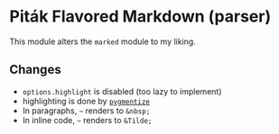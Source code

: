 # Piták Flavored Markdown (parser)

This module alters the `marked` module to my liking.

## Changes

- `options.highlight` is disabled (too lazy to implement)
- highlighting is done by [`pygmentize`](http://pygments.org)
- In paragraphs, `~` renders to `&nbsp;`
- In inline code, `~` renders to `&Tilde;`
